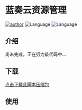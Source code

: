 蓝奏云资源管理 
=======

[![author](https://img.shields.io/badge/author-ayouth-green)](https://github.com/tianluanchen/scripts/)
![Language](https://img.shields.io/badge/lang-python-blue)
![Language](https://img.shields.io/badge/lang-javascript-yellow)

## 介绍

尚未完成，正在努力敲代码中...

## 下载 

[点击下载此脚本压缩包](http://r6n.cn/9gh9e)


## 使用
